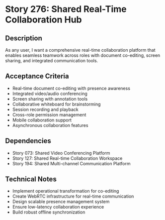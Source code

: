 # Story 276: Shared Real-Time Collaboration Hub

## Description
As any user, I want a comprehensive real-time collaboration platform that enables seamless teamwork across roles with document co-editing, screen sharing, and integrated communication tools.

## Acceptance Criteria
- Real-time document co-editing with presence awareness
- Integrated video/audio conferencing
- Screen sharing with annotation tools
- Collaborative whiteboard for brainstorming
- Session recording and playback
- Cross-role permission management
- Mobile collaboration support
- Asynchronous collaboration features

## Dependencies
- Story 073: Shared Video Conferencing Platform
- Story 127: Shared Real-time Collaboration Workspace
- Story 194: Shared Multi-channel Communication Platform

## Technical Notes
- Implement operational transformation for co-editing
- Create WebRTC infrastructure for real-time communication
- Design scalable presence management system
- Ensure low-latency collaboration experience
- Build robust offline synchronization